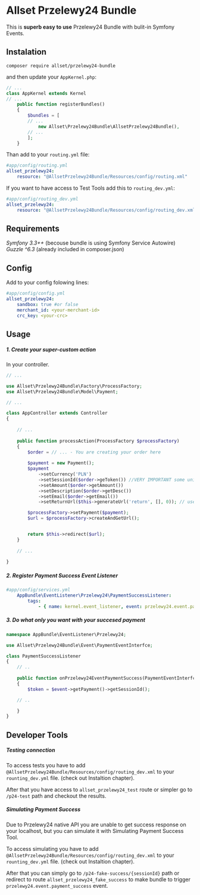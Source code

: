 # Allset Przelewy24 Bundle
This is  **superb easy to use** Przelewy24 Bundle with bulit-in Symfony Events.

## Instalation
```
composer require allset/przelewy24-bundle
```

and then update your `AppKernel.php`:

```php
// ...
class AppKernel extends Kernel
// ...
    public function registerBundles()
    {
        $bundles = [
		// ...
            new Allset\Przelewy24Bundle\AllsetPrzelewy24Bundle(),
		// ...
        ];
	}
```

Than add to your `routing.yml` file:

```yaml
#app/config/routing.yml
allset_przelewy24:
    resource: "@AllsetPrzelewy24Bundle/Resources/config/routing.xml"
```

If you want to have access to Test Tools add this to `routing_dev.yml`:

```yaml
#app/config/routing_dev.yml
allset_przelewy24:
    resource: "@AllsetPrzelewy24Bundle/Resources/config/routing_dev.xml"
```

## Requirements
*Symfony 3.3++* (becouse bundle is using Symfony Service Autowire)  
*Guzzle ^6.3* (already included in composer.json)

## Config
Add to your config folowing lines:
```yaml
#app/config/config.yml
allset_przelewy24:
    sandbox: true #or false
    merchant_id: <your-merchant-id>
    crc_key: <your-crc>
```

## Usage
##### 1. Create your super-custom action
In your controller. 
```php
// ...

use Allset\Przelewy24Bundle\Factory\ProcessFactory;
use Allset\Przelewy24Bundle\Model\Payment;

// ...

class AppController extends Controller
{
	
    // ...
	
    public function processAction(ProcessFactory $processFactory)
    {
	    $order = // ... - You are creating your order here  
		
        $payment = new Payment();
        $payment
            ->setCurrency('PLN')
            ->setSessionId($order->geToken()) //VERY IMPORTANT some unique id from your order in your db
            ->setAmount($order->getAmount())
            ->setDescription($order->getDesc())
            ->setEmail($order->getEmail())
            ->setReturnUrl($this->generateUrl('return', [], 0)); // use following syntax to genreate absolute url

        $processFactory->setPayment($payment);
        $url = $processFactory->createAndGetUrl();


        return $this->redirect($url);
    }
	
    // ...
	
}
```

##### 2. Register Payment Success Event Listener
```yaml
#app/config/services.yml
    AppBundle\EventListener\Przelewy24\PaymentSuccessListener:
        tags:
            - { name: kernel.event_listener, event: przelewy24.event.payment_success }
```

##### 3. Do what only you want with your succesed payment
```php
namespace AppBundle\EventListener\Przelewy24;

use Allset\Przelewy24Bundle\Event\PaymentEventInterfce;

class PaymentSuccessListener
{
    // ..
    
    public function onPrzelewy24EventPaymentSuccess(PaymentEventInterfce $event)
    {
        $token = $event->getPayment()->getSessionId();

	// ..

    }
}
```

## Developer Tools
##### Testing connection
To access tests you have to add  `@AllsetPrzelewy24Bundle/Resources/config/routing_dev.xml` to your `rounting_dev.yml` file. (check out Instaltion chapter).  
  
After that you have access to `allset_przelewy24_test` route or simpler go to `/p24-test` path and checkout the results.

##### Simulating Payment Success
Due to Przelewy24 native API you are unable to get success response on your localhost, but you can simulate it with Simulating Payment Success Tool.  
  
To access simulating you have to add  `@AllsetPrzelewy24Bundle/Resources/config/routing_dev.xml` to your `rounting_dev.yml` file. (check out Instaltion chapter).  
  
After that you can simply go to `/p24-fake-success/{sessionId}` path or redirect to route `allset_przelewy24_fake_success` to make bundle to trigger `przelewy24.event.payment_success` event.